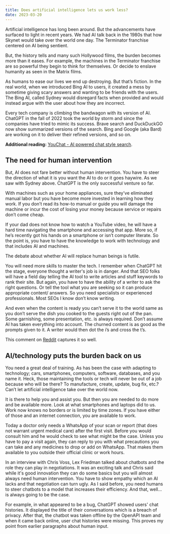 ```yaml
---
title: Does artificial intelligence lets us work less?
date: 2023-03-20
---
```

Artificial intelligence has long been around. But the advancements have surfaced to light in recent years. We had AI talk back in the 1980s that how Skynet would take over the world one day. The Terminator franchise centered on AI being sentient.

But, the history tells and many such Hollywood films, the burden becomes more than it eases. For example, the machines in the Terminator franchise are so powerful they begin to think for themselves. Or decide to enslave humanity as seen in the Matrix films.

As humans to ease our lives we end up destroying. But that’s fiction. In the real world, when we introduced Bing AI to users, it created a mess by sometime giving scary answers and wanting to be friends with the users. The Bing AI, called Sydney would disregard facts when provided and would instead argue with the user about how they are incorrect.

Every tech company is climbing the bandwagon with its version of AI. ChatGPT in the fall of 2022 took the world by storm and since the companies have tried to mimic its success. Brave search and DuckDuckGO now show summarized versions of the search. Bing and Google (aka Bard) are working on it to deliver their refined versions, and so on.

**Additional reading:** [YouChat - AI powered chat style search](https://www.lifewire.com/what-is-youchat-7197759).

## The need for human intervention

But, AI does not fare better without human intervention. You have to steer the direction of what it is you want the AI to do or it goes haywire. As we saw with Sydney above. ChatGPT is the only successful venture so far.

With machines such as your home appliances, sure they’ve eliminated manual labor but you have become more invested in learning how they work. If you don’t read its how-to manual or guide you will damage the machine or incur the cost of losing your money because service or repairs don’t come cheap.

If your dad does not know how to watch a YouTube video, he will have a hard time navigating the smartphone and accessing that app. More so, if he’s recently got his hands on a smartphone or isn’t computer literate. So the point is, you have to have the knowledge to work with technology and that includes AI and machines.

The debate about whether AI will replace human beings is futile.

You will need more skills to master the tech. I remember when ChatGPT hit the stage, everyone thought a writer's job is in danger. And that SEO folks will have a field day telling the AI tool to write articles and stuff keywords to rank their site. But again, you have to have the ability of a writer to ask the right questions. Or tell the tool what you are seeking so it can produce appropriate content/ answers. So you need specialists or experienced professionals. Most SEOs I know don’t know writing.

And even when the content is ready you can’t serve it to the world same as you don’t serve the dish you cooked to the guests right out of the pan. Some garnishing, some presentation, etc. is always required. Don’t assume AI has taken everything into account. The churned content is as good as the prompts given to it. A writer would then dot the i’s and cross the t’s.

This comment on [Reddit](https://www.reddit.com/r/Blogging/comments/1201u58/comment/jdfd6fk/?utm_source=share&utm_medium=web2x&context=3) captures it so well.

## AI/technology puts the burden back on us

You need a great deal of training. As has been the case with adapting to technology; cars, smartphones, computers, software, databases, and you name it. Heck, those maintaining the tools or tech will never be out of a job because who will be there? To manufacture, create, update, bug fix, etc.? Can’t let artificial intelligence take over the world now.

It is there to help you and assist you. But then you are needed to do more and be available more. Look at what smartphones and laptops did to us. Work now knows no borders or is limited by time zones. If you have either of those and an internet connection, you are available to work.

Today a doctor only needs a WhatsApp of your scan or report (that does not warrant urgent medical care) after the first visit. Before you would consult him and he would check to see what might be the case. Unless you have to pay a visit again, they can reply to you with what precautions you can take and any medicines to drop or add on WhatsApp. That makes them available to you outside their official clinic or work hours.

In an interview with Chris Voss, Lex Friedman talked about chatbots and the role they can play in negotiations. It was an exciting talk and Chris said while it's good innovation they can do some basics but you will almost always need human intervention. You have to show empathy which an AI lacks and that negotiation can turn ugly. As I said before, you need humans to steer chatbots to a model that increases their efficiency. And that, well... is always going to be the case.

For example, in what appeared to be a bug, ChatGPT showed users' chat histories. It displayed the title of their conversations which is a breach of privacy. After that, the chatbot was taken offline by the OpenAPI team and when it came back online, user chat histories were missing. This proves my point from earlier paragraphs about human input.
